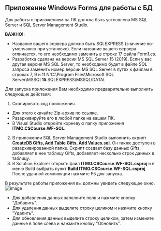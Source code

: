 ## Приложение Windows Forms для работы с БД
Для работы с приложением на ПК должна быть устновлена MS SQL Server и SQL Server Management Studio.

**ВАЖНО!**: 
- Название вашего сервера должно быть SQLEXPRESS (значение по-умолчанию при установке). Если название вашего сервера отличается, то его необходимо заменить в строке 17 файла Form1.cs.
- Разработка сделана на версии MS SQL Server 15 (2019). Если у вас другая версия MS SQL Server, то необходимо будет в файле SQL запроса заменить номер версии MS SQL Server в путях к файлам в строках 7, 9 и 11 N'C:\Program Files\Microsoft SQL Server\MSSQL**15**.SQLEXPRESS\MSSQL\DATA\

Для запуска приложения Вам необходимо предварительно выполнить следующие действия:
1. Скопировать код приложения.
- Для этого скачайте [Zip-архив по ссылке](https://download-directory.github.io/?url=https%3A%2F%2Fgithub.com%2Fdmitriyteteruk%2FITMO.CSCourse.WinForms%2Ftree%2Fmaster%2FITMO.CSCourse.WF-SQL%2F). 
- Разархивируйте его в любой папке на вашем ПК. 
- В Visual Studio откройте корневую папку приложения **ITMO.CSCourse.WF-SQL**. 
2. В приложении SQL Server Management Studio выполнить скрипт [**CreateDB Gifts, Add Table Gifts, Add Values.sql**](https://github.com/dmitriyteteruk/ITMO.CSCourse.WinForms/blob/master/ITMO.CSCourse.WF-SQL/CreateDB%20Gifts%2C%20Add%20Table%20Gifts%2C%20Add%20Values.sql). Он также доступен в разархивированной папке.
Скрипт создает базу данных Gifts, добавляет в нее таблицу Gifts, добавляет несколько строк данных в таблицу.
3. В Solution Explorer открыть файл **ITMO.CSCourse.WF-SQL.csproj** и в меню Build выбрать пункт **Build ITMO.CSCourse.WF-SQL.csproj**. После удачной компиляции нажмите F5 для запуска.

В результате работы приложения вы должны увидеть следующее окно. 
![image](https://user-images.githubusercontent.com/34028526/151665988-91e80322-b615-4bf4-97c0-23ec681b6a00.png)
- Для добавления данных заполните поля и нажмите кнопку "Добавить".
- Для удаления данных выделите строку целиком и нажмите кнопку "Удалить".
- Для обновления данных выделите строку целиком, затем измените данные в поле слева и нажмите кнопку "Обновить".
